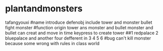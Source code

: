 # plantandmonsters
tafangyouxi
#name introduce
defenobj include tower and monster
bullet fight monster
#function 
origin tower ans monster and bullet
monster and bullet can creat and move in time
keypress to create tower 
##1 redpalace 2 bluepalace and another four defferent in 3 4 5 6
#bug
can't kill monster because some wrong with rules in class world
